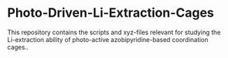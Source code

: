 # Photo-Driven-Li-Extraction-Cages
This repository contains the scripts and xyz-files relevant for studying the Li-extraction ability of photo-active azobipyridine-based coordination cages..
